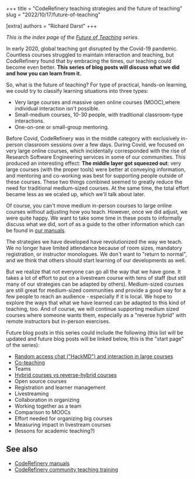 +++
title = "CodeRefinery teaching strategies and the future of teaching"
slug = "2022/10/17/future-of-teaching"

[extra]
authors = "Richard Darst"
+++

*This is the index page of the [Future of
Teaching](/blog/2022/10/17/future-of-teaching/) series.*


In early 2020, global teaching got disrupted by the Covid-19
pandemic.  Countless courses struggled to maintain interaction and
teaching, but CodeRefinery found that by embracing the times, our
teaching could become even better.  **This series of blog posts will
discuss what we did and how you can learn from it.**

So, what is the future of teaching?  For type of practical, hands-on
learning, we could try to classify learning situations into three
types:
* Very large courses and massive open online courses (MOOC),where
  individual interaction isn't possible.
* Small-medium courses, 10-30 people, with traditional classroom-type
  interactions.
* One-on-one or small-group mentoring.

Before Covid, CodeRefinery was in the middle category with exclusively
in-person classroom sessions over a few days.  During Covid, we
focused on very large online courses, which incidentally corresponded
with the rise of Research Software Engineering services in some of our
communities.  This produced an interesting effect: **The middle layer
got squeezed out**: very large courses (with the proper tools) were
better at conveying information, and mentoring and co-working was best
for supporting people outside of these courses.  These two things
combined seemed to greatly reduce the need for traditional
medium-sized courses.  At the same time, the total effort became less
as we scaled up, which we'll talk about later.

Of course, you can't move medium in-person courses to large online
courses without adjusting how you teach.  However, once we did adjust,
we were quite happy.  We want to take some time in these posts to
informally discuss what we did, sort of as a guide to the other
information which can be found in [our
manuals](https://coderefinery.github.io/manuals/).

The strategies we have developed have revolutionized the way we teach.
We no longer have limited attendance because of room sizes, mandatory
registration, or instructor monologues.  We don't want to "return to
normal", and we think that others should start learning of our
developments as well.

But we realize that not everyone can go all the way that we have gone.
It takes a lot of effort to put on a livestream course with tens of
staff (but still many of our strategies can be adapted by others).
Medium-sized courses are still great for medium-sized communities and
provide a good way for a few people to reach an audience - especially
if it is local.  We hope to explore the ways that what we have learned
can be adapted to this kind of teaching, too.  And of course, we will
continue supporting medium sized courses where someone wants them,
especially as a "reverse hybrid" with remote instructors but in-person
exercises.

Future blog posts in this series could include the following (this
list will be updated and future blog posts will be linked below, this
is the "start page" of the series):
* [Random access chat ("HackMD") and interaction in large courses](@/blog/2022-10-24-parallel-chat.md)
* [Co-teaching](@/blog/2022-10-31-co-teaching.md)
* Teams
* [Hybrid courses vs reverse-hybrid courses](@/blog/2022-11-07-reverse-hybrid.md)
* Open source courses
* Registration and learner management
* Livestreaming
* Collaboration in organizing
* Working together as a team
* Comparison to MOOCs
* Effort needed for organizing big courses
* Measuring impact in livestream courses
* (lessons for academic teaching?)

## See also

- [CodeRefinery manuals](https://coderefinery.github.io/manuals/)
- [CodeRefinery community teaching
  training](https://coderefinery.github.io/community-teaching/)
